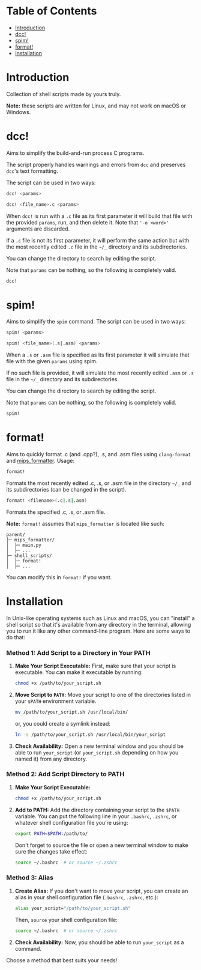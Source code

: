 # Table of Contents

- [Introduction](#introduction)
- [dcc!](#dcc)
- [spim!](#spim)
- [format!](#format)
- [Installation](#installation)


# Introduction
Collection of shell scripts made by yours truly. 

**Note:** these scripts are written for Linux, and may not work on macOS or Windows.


# dcc!
Aims to simplify the build-and-run process C programs. 

The script properly handles warnings and errors from `dcc` and preserves `dcc`'s text formatting.

The script can be used in two ways:

```bash
dcc! <params>
```

```bash
dcc! <file_name>.c <params>
```
When `dcc!` is run with a `.c` file as its first parameter it will build that file with the provided `params`, run, and then delete it. Note that `'-o <word>'` arguments are discarded. 

If a `.c` file is not its first parameter, it will perform the same action but with the most recently edited `.c` file in the `~/_` directory and its subdirectories. 

You can change the directory to search by editing the script. 

Note that `params` can be nothing, so the following is completely valid.
```bash
dcc!
```


# spim!
Aims to simplify the `spim` command. The script can be used in two ways:
```bash
spim! <params>
```

```bash
spim! <file_name>(.s|.asm) <params>
```
When a `.s` or `.asm` file is specified as its first parameter it will simulate that file with the given `params` using spim. 

If no such file is provided, it will simulate the most recently edited `.asm` or `.s` file in the `~/_` directory and its subdirectories. 

You can change the directory to search by editing the script.

Note that `params` can be nothing, so the following is completely valid.
```bash
spim!
```


# format!
Aims to quickly format .c (and .cpp?), .s, and .asm files using `clang-format` and [mips_formatter](https://github.com/Chinosu/mips_formatter). Usage:
```bash
format!
```
Formats the most recently edited .c, .s, or .asm file in the directory `~/_` and its subdirectories (can be changed in the script).

```bash
format! <filename>(.c|.s|.asm)
```
Formats the specified .c, .s, or .asm file.

**Note:** `format!` assumes that `mips_formatter` is located like such:

```
parent/
├─ mips_formatter/
│  ├─ main.py
│  ├─ ...
├─ shell_scripts/
│  ├─ format!
│  ├─ ...
```
You can modify this in `format!` if you want.




# Installation

In Unix-like operating systems such as Linux and macOS, you can "install" a shell script so that it's available from any directory in the terminal, allowing you to run it like any other command-line program. Here are some ways to do that:

### Method 1: Add Script to a Directory in Your PATH

1. **Make Your Script Executable:** First, make sure that your script is executable. You can make it executable by running:
    ```bash
    chmod +x /path/to/your_script.sh
    ```

2. **Move Script to `PATH`:** Move your script to one of the directories listed in your `$PATH` environment variable.
    ```bash
    mv /path/to/your_script.sh /usr/local/bin/
    ```
   or, you could create a symlink instead:
    ```bash
    ln -s /path/to/your_script.sh /usr/local/bin/your_script
    ```
   
3. **Check Availability:** Open a new terminal window and you should be able to run `your_script` (or `your_script.sh` depending on how you named it) from any directory.

### Method 2: Add Script Directory to PATH

1. **Make Your Script Executable:**
    ```bash
    chmod +x /path/to/your_script.sh
    ```

2. **Add to PATH:** Add the directory containing your script to the `$PATH` variable. You can put the following line in your `.bashrc`, `.zshrc`, or whatever shell configuration file you're using:
    ```bash
    export PATH=$PATH:/path/to/
    ```
   Don't forget to source the file or open a new terminal window to make sure the changes take effect:
    ```bash
    source ~/.bashrc  # or source ~/.zshrc
    ```

### Method 3: Alias

1. **Create Alias:** If you don't want to move your script, you can create an alias in your shell configuration file (`.bashrc`, `.zshrc`, etc.):
    ```bash
    alias your_script="/path/to/your_script.sh"
    ```
   Then, `source` your shell configuration file:
    ```bash
    source ~/.bashrc  # or source ~/.zshrc
    ```

2. **Check Availability:** Now, you should be able to run `your_script` as a command.

Choose a method that best suits your needs!

